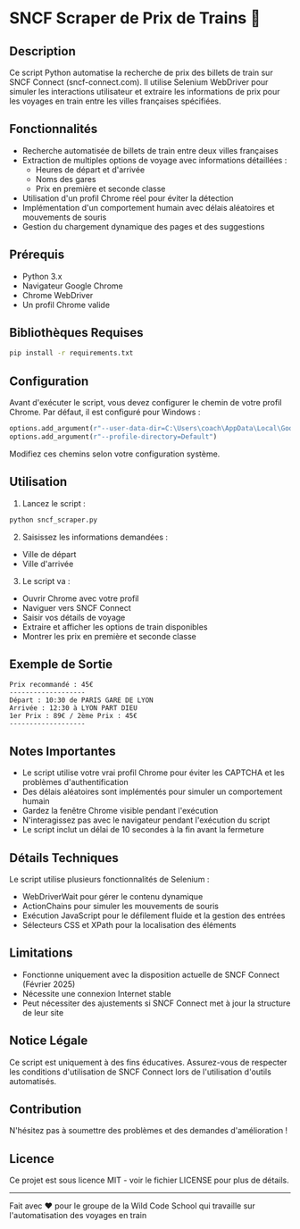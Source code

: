 # SNCF Scraper de Prix de Trains 🚅

## Description

Ce script Python automatise la recherche de prix des billets de train sur SNCF Connect (sncf-connect.com). Il utilise Selenium WebDriver pour simuler les interactions utilisateur et extraire les informations de prix pour les voyages en train entre les villes françaises spécifiées.

## Fonctionnalités

- Recherche automatisée de billets de train entre deux villes françaises
- Extraction de multiples options de voyage avec informations détaillées :
  - Heures de départ et d'arrivée
  - Noms des gares
  - Prix en première et seconde classe
- Utilisation d'un profil Chrome réel pour éviter la détection
- Implémentation d'un comportement humain avec délais aléatoires et mouvements de souris
- Gestion du chargement dynamique des pages et des suggestions

## Prérequis

- Python 3.x
- Navigateur Google Chrome
- Chrome WebDriver
- Un profil Chrome valide

## Bibliothèques Requises

```bash
pip install -r requirements.txt
```

## Configuration

Avant d'exécuter le script, vous devez configurer le chemin de votre profil Chrome. Par défaut, il est configuré pour Windows :

```python
options.add_argument(r"--user-data-dir=C:\Users\coach\AppData\Local\Google\Chrome\User Data")
options.add_argument(r"--profile-directory=Default")
```

Modifiez ces chemins selon votre configuration système.

## Utilisation

1. Lancez le script :
```bash
python sncf_scraper.py
```

2. Saisissez les informations demandées :
- Ville de départ
- Ville d'arrivée

3. Le script va :
- Ouvrir Chrome avec votre profil
- Naviguer vers SNCF Connect
- Saisir vos détails de voyage
- Extraire et afficher les options de train disponibles
- Montrer les prix en première et seconde classe

## Exemple de Sortie

```
Prix recommandé : 45€
-------------------
Départ : 10:30 de PARIS GARE DE LYON
Arrivée : 12:30 à LYON PART DIEU
1er Prix : 89€ / 2ème Prix : 45€
-------------------
```

## Notes Importantes

- Le script utilise votre vrai profil Chrome pour éviter les CAPTCHA et les problèmes d'authentification
- Des délais aléatoires sont implémentés pour simuler un comportement humain
- Gardez la fenêtre Chrome visible pendant l'exécution
- N'interagissez pas avec le navigateur pendant l'exécution du script
- Le script inclut un délai de 10 secondes à la fin avant la fermeture

## Détails Techniques

Le script utilise plusieurs fonctionnalités de Selenium :
- WebDriverWait pour gérer le contenu dynamique
- ActionChains pour simuler les mouvements de souris
- Exécution JavaScript pour le défilement fluide et la gestion des entrées
- Sélecteurs CSS et XPath pour la localisation des éléments

## Limitations

- Fonctionne uniquement avec la disposition actuelle de SNCF Connect (Février 2025)
- Nécessite une connexion Internet stable
- Peut nécessiter des ajustements si SNCF Connect met à jour la structure de leur site

## Notice Légale

Ce script est uniquement à des fins éducatives. Assurez-vous de respecter les conditions d'utilisation de SNCF Connect lors de l'utilisation d'outils automatisés.

## Contribution

N'hésitez pas à soumettre des problèmes et des demandes d'amélioration !

## Licence

Ce projet est sous licence MIT - voir le fichier LICENSE pour plus de détails.

---
Fait avec ❤️ pour le groupe de la Wild Code School qui travaille sur l'automatisation des voyages en train
